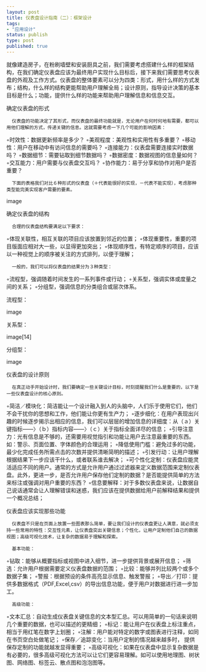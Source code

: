 ```yaml
--- 
layout: post
title: 仪表盘设计指南（二）：框架设计
tags: 
- "应用设计"
status: publish
type: post
published: true
---
```

 就像建造房子，在粉刷墙壁和安装厨具之前，我们需要考虑搭建什么样的框架结构，在我们确定仪表盘应该为最终用户实现什么目标后，接下来我们需要思考仪表盘的外观及工作方式。仪表盘的整体要素可以分为四类：形式，用什么样的方式发布；结构，什么样的结构更能帮助用户理解全局；设计原则，指导设计决策的基本目标是什么；功能，提供什么样的功能来帮助用户理解信息和信息交互。

确定仪表盘的形式

      仪表盘的功能决定了其形式，而仪表盘的最终功能就是，无论用户在何时何地有需要，都可以用他们理解的方式，传递关键的信息。这就需要考虑一下几个可能的影响因素：
◦时效性：数据更新频率是多少？
◦美观程度：美观性和实用性有多重要？
◦移动性：用户在移动中有访问信息的需要吗？
◦连接能力：仪表盘需要连接实时数据吗？
◦数据细节：需要钻取到细节数据吗？
◦数据密度：数据视图的信息量如何？
◦交互能力：用户需要与仪表盘交互吗？
◦协作能力：易于分享和协作对用户是否重要？

      下面的表格我们对比６种形式的仪表盘（＋代表能很好的实现，－代表不能实现），考虑那种类型能完美实现客户需要的要素。

image

确定仪表盘的结构

      合理的仪表盘结构要满足以下要求：
◦体现关联性，相互关联的项目应该放置到邻近的位置；
◦体现重要性，重要的项目版面应相对大一些，以显得更加突出；
◦体现顺序性，有特定顺序的项目，应该以一种视觉上的顺序被关注的方式排列，以便于理解；

      一般的，我们可以将仪表盘的结果分为３种类型：
◦流程型，强调随着时间发生的一系列事件或行动；
◦关系型，强调实体或度量之间的关系；
◦分组型，强调信息的分类组合或层次体系。

流程型：

image

关系型：

image[14]

分组型：

image

仪表盘的设计原则

      在真正动手开始设计时，我们要确定一些关键设计目标，时刻提醒我们什么是重要的，以下是一些仪表盘设计的核心原则。
◦简洁／模块化：简洁能让一个设计融入到人的头脑中，人们乐于使用它们，他们不会干扰你的思想和工作，他们能让你更有生产力；
◦逐步细化：在用户表现出兴趣的时候逐步揭示出相应的信息，我们可以层层的增加信息的详细度：从（ａ）关键指标——〉（ｂ）指标内容——〉（ｃ）关于指标全面详尽的信息；
◦引导注意力：光有信息是不够的，还需要用视觉指引和功能让用户去注意最重要的东西。如：警示、页面位置、字体颜色的合理运用；
◦降低使用门槛：避免过多的功能，最少化完成任务所需点击的次数并提供清晰简明的描述；
◦引发行动：让用户理解根据结果下一步应该干什么，或者联系谁去解决；
◦可个性化定制：仪表盘应能灵活适应不同的用户。通常的方式是允许用户通过过滤器来定义数据范围来定制仪表盘。此外，更进一步，是否允许用户保存他们定制的数据？是否能提供简单的方法来标注或强调对用户重要的东西？
◦信息要解释：对于多数仪表盘来说，让数据自己说话通常会让人理解错误和迷惑，我们应该在提供数据给用户前解释结果和提供一个概况总结；

仪表盘应该实现那些功能

      仪表盘不只是在页面上放置一些图表那么简单，要让我们设计的仪表盘更让人满意，就必须支持一些常用的特性：交互性元素，让仪表盘突出关键信息；个性化，让用户定制他们自己的数据视图；高级可视化技术，让复杂的数据易于理解和探索。

      基本功能：
◦钻取：能够从概要指标或视图中进入细节，进一步提供背景或展开信息；
◦筛选：允许用户根据需要定义仪表盘数据的范围；
◦比较：能够并列比较两个或多个数据子集；
◦警报：根据预设的条件高亮显示信息、触发警报；
◦导出／打印：提供多数据格式（PDF,Excel,csv）的导出信息功能，便于用户对数据进行进一步加工。

      高级功能：
◦文本汇总：自动生成仪表盘关键信息的文本型汇总。可以用简单的一句话来说明几个重要的数据，也可以描述的更精细；
◦标记：能让用户在仪表盘上标注重点，相当于用红笔在数字上划圈；
◦注解：用户能对特定的数字或图表进行注释，如同在书页空白处做笔记；
◦保存／追踪变化：当用户定制的情况越来越多时， 提供保存定制的功能就越发显得重要；
◦高级可视化：如果在仪表盘中显示复杂数据是有必要的，很多高级可视化方法可以让它们更容易理解。如可以使用地理图、树状图、网络图、标签云、散点图和泡泡图等。
